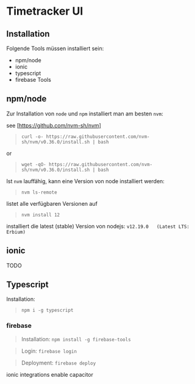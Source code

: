 # Timetracker UI

## Installation
Folgende Tools müssen installiert sein:

* npm/node
* ionic
* typescript
* firebase Tools

## npm/node
Zur Installation von `node` und `npm` installiert man am besten `nvm`:

see [https://github.com/nvm-sh/nvm]
> `curl -o- https://raw.githubusercontent.com/nvm-sh/nvm/v0.36.0/install.sh | bash`

or 

> `wget -qO- https://raw.githubusercontent.com/nvm-sh/nvm/v0.36.0/install.sh | bash`

Ist `nvm` lauffähig, kann eine Version von node installiert werden:
> `nvm ls-remote`

listet alle verfügbaren Versionen auf

> `nvm install 12`

installiert die latest (stable) Version von nodejs: `v12.19.0   (Latest LTS: Erbium)`

## ionic
TODO

## Typescript
Installation:
> `npm i -g typescript`


### firebase
> Installation: `npm install -g firebase-tools`

> Login: `firebase login`

> Deployment: `firebase deploy`

ionic integrations enable capacitor
